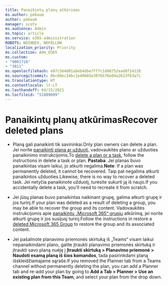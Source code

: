 ```yaml
---
title: Panaikintų planų atkūrimas
ms.author: pebaum
author: pebaum
manager: scotv
ms.audience: Admin
ms.topic: article
ms.service: o365-administration
ROBOTS: NOINDEX, NOFOLLOW
localization_priority: Priority
ms.collection: Adm_O365
ms.custom:
- "9001718"
- "3811"
ms.openlocfilehash: e97c564d01abeb4dbe7ff7c1d88752ead8f24128
ms.sourcegitcommit: 8bc60ec34bc1e40685e3976576e04a2623f63a7c
ms.translationtype: HT
ms.contentlocale: lt-LT
ms.lasthandoff: 04/15/2021
ms.locfileid: "51809699"
---
```

# <a name="recover-deleted-plans"></a><span data-ttu-id="6d4ab-102">Panaikintų planų atkūrimas</span><span class="sxs-lookup"><span data-stu-id="6d4ab-102">Recover deleted plans</span></span>

- <span data-ttu-id="6d4ab-103">Planą gali panaikinti tik savininkai.</span><span class="sxs-lookup"><span data-stu-id="6d4ab-103">Only plan owners can delete a plan.</span></span> <span data-ttu-id="6d4ab-104">Jei norite [panaikinti planą ar užduotį](https://support.microsoft.com/office/39e10e78-13f0-446d-94cd-9e562648497a.), vadovaukitės plano ar užduoties panaikinimo instrukcijomis.</span><span class="sxs-lookup"><span data-stu-id="6d4ab-104">To [delete a plan or a task](https://support.microsoft.com/office/39e10e78-13f0-446d-94cd-9e562648497a.), follow the instructions in delete a task or plan.</span></span>  <span data-ttu-id="6d4ab-105">**Pastaba**. Jei planas buvo panaikintas visam laikui, jo atkurti negalima.</span><span class="sxs-lookup"><span data-stu-id="6d4ab-105">**Note**: If a plan was permanently deleted, it cannot be recovered.</span></span> <span data-ttu-id="6d4ab-106">Taip pat negalima atkurti panaikintos užduoties.</span><span class="sxs-lookup"><span data-stu-id="6d4ab-106">Likewise, there is no way to recover a deleted task.</span></span> <span data-ttu-id="6d4ab-107">Jei netyčia panaikinote užduotį, turėsite sukurti ją iš naujo.</span><span class="sxs-lookup"><span data-stu-id="6d4ab-107">If you accidentally delete a task, you'll need to recreate it from scratch.</span></span>

- <span data-ttu-id="6d4ab-108">Jei jūsų planas buvo panaikintas naikinant grupę, galima atkurti grupę ir jos turinį.</span><span class="sxs-lookup"><span data-stu-id="6d4ab-108">If your plan was deleted as a result of deleting a group, you may be able to recover the group and its content.</span></span> <span data-ttu-id="6d4ab-109">Vadovaukitės instrukcijomis apie [panaikintų „Microsoft 365“ grupių](https://docs.microsoft.com/microsoft-365/admin/create-groups/restore-deleted-group?view=o365-worldwide) atkūrimą, jei norite atkurti grupę ir jos susijusį turinį.</span><span class="sxs-lookup"><span data-stu-id="6d4ab-109">Follow the instructions in restore a [deleted Microsoft 365 Group](https://docs.microsoft.com/microsoft-365/admin/create-groups/restore-deleted-group?view=o365-worldwide) to restore the group and its associated content.</span></span>

- <span data-ttu-id="6d4ab-110">Jei pašalinote planavimo priemonės skirtuką iš „Teams“ visam laikui nepanaikindami plano, galite įtraukti planavimo priemonės skirtuką ir įtraukti savo planą nuėję į **Įtraukti skirtuką > Planavimo priemonė > Naudoti esamą planą iš šios komandos**, tada pasirinkdami planą išskleidžiamajame sąraše.</span><span class="sxs-lookup"><span data-stu-id="6d4ab-110">If you removed the Planner tab from a Teams channel without permanently deleting the plan, you can add a Planner tab and re-add your plan by going to **Add a Tab > Planner > Use an existing plan from this Team**, and select your plan from the drop down.</span></span>
